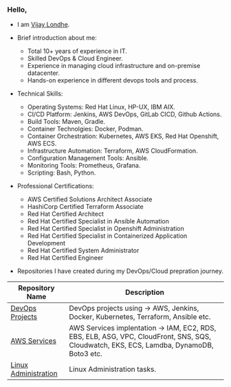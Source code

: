 ### Hello,

- I am [Vijay Londhe](https://www.linkedin.com/in/vijay-londhe-80411945). 

- Brief introduction about me:
    * Total 10+ years of experience in IT.
    * Skilled DevOps & Cloud Engineer.
    * Experience in managing cloud infrastructure and on-premise datacenter.
    * Hands-on experience in different devops tools and process.

- Technical Skills:
    * Operating Systems: Red Hat Linux, HP-UX, IBM AIX.
    * CI/CD Platform: Jenkins, AWS DevOps, GitLab CICD, Github Actions.
    * Build Tools: Maven, Gradle.
    * Container Technolgies: Docker, Podman.
    * Container Orchestration: Kubernetes, AWS EKS, Red Hat Openshift, AWS ECS.
    * Infrastructure Automation: Terraform, AWS CloudFormation.
    * Configuration Management Tools: Ansible.
    * Monitoring Tools: Prometheus, Grafana.
    * Scripting: Bash, Python.

- Professional Certifications:
    * AWS Certified Solutions Architect Associate
    * HashiCorp Certified Terraform Associate
    * Red Hat Certified Architect
    * Red Hat Certified Specialist in Ansible Automation
    * Red Hat Certified Specialist in Openshift Administration
    * Red Hat Certified Specialist in Containerized Application Development
    * Red Hat Certified System Administrator
    * Red Hat Certified Engineer

- Repositories I have created during my DevOps/Cloud prepration journey.

| Repository Name | Description  |
  | ------ | ------ |
  | [DevOps Projects](https://github.com/vijaylondhe/DevOps-Projects) | DevOps projects using -> AWS, Jenkins, Docker, Kubernetes, Terraform, Ansible etc. |
  | [AWS Services](https://github.com/vijaylondhe/AWS-Services) | AWS Services implentation -> IAM, EC2, RDS, EBS, ELB, ASG, VPC, CloudFront, SNS, SQS, Cloudwatch, EKS, ECS, Lamdba, DynamoDB, Boto3 etc. |
  | [Linux Administration](https://github.com/vijaylondhe/Linux-Administration) | Linux Administration tasks.|
